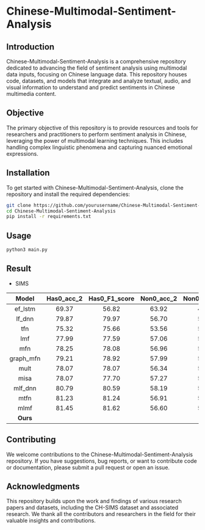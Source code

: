 # Chinese-Multimodal-Sentiment-Analysis

## Introduction

Chinese-Multimodal-Sentiment-Analysis is a comprehensive repository dedicated to advancing the field of sentiment analysis using multimodal data inputs, focusing on Chinese language data. This repository houses code, datasets, and models that integrate and analyze textual, audio, and visual information to understand and predict sentiments in Chinese multimedia content.

## Objective

The primary objective of this repository is to provide resources and tools for researchers and practitioners to perform sentiment analysis in Chinese, leveraging the power of multimodal learning techniques. This includes handling complex linguistic phenomena and capturing nuanced emotional expressions.

## Installation

To get started with Chinese-Multimodal-Sentiment-Analysis, clone the repository and install the required dependencies:

```bash
git clone https://github.com/yourusername/Chinese-Multimodal-Sentiment-Analysis.git
cd Chinese-Multimodal-Sentiment-Analysis
pip install -r requirements.txt
```

## Usage

```python
python3 main.py
```

## Result

- SIMS

| Model |Has0_acc_2 |Has0_F1_score |Non0_acc_2 |Non0_F1_score |Acc_3 |F1_score_3 |
| :---: | :---: | :---: | :---: | :---: | :---: | :---: |
| ef_lstm |69.37 |56.82 |63.92 |49.85 |54.27 |38.18 |
| lf_dnn |79.87 |79.97 |56.70 |55.27 |70.20 |65.29 |
| tfn |75.32 |75.66 |53.56 |52.79 |65.95 |62.04 |
| lmf |77.99 |77.59 |57.06 |53.83|66.87 |62.46 |
| mfn |78.25 |78.08 |56.96 |54.14 |67.57 |
| graph_mfn |79.21 |78.92 |57.99 |54.66 |68.44 |63.44 |
| mult |78.07 |78.07 |56.34 |54.26 |68.27 |64.23 |
| misa |78.07 |77.70 |57.27 |53.99 |67.05 |60.98 |
| mlf_dnn |80.79 |80.59 |58.19 |55.55 |70.37 |65.94 |
| mtfn |81.23 |81.24 |56.91 |55.29 |70.28 |66.44 |
| mlmf |81.45 |81.62 |56.60 |55.66 |71.60 |70.45 |
|**Ours** |  |  |  |  |**72.87** |**71.03** |
## Contributing

We welcome contributions to the Chinese-Multimodal-Sentiment-Analysis repository. If you have suggestions, bug reports, or want to contribute code or documentation, please submit a pull request or open an issue.

## Acknowledgments

This repository builds upon the work and findings of various research papers and datasets, including the CH-SIMS dataset and associated research. We thank all the contributors and researchers in the field for their valuable insights and contributions.
